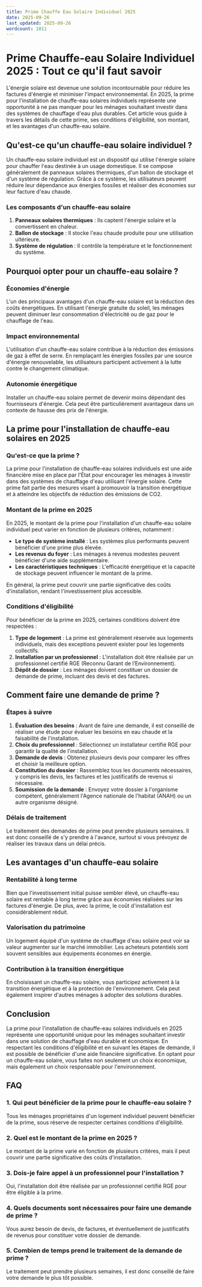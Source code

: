 ```yaml
---
title: Prime Chauffe Eau Solaire Individuel 2025
date: 2025-09-26
last_updated: 2025-09-26
wordcount: 1011
---
```


# Prime Chauffe-eau Solaire Individuel 2025 : Tout ce qu'il faut savoir

L'énergie solaire est devenue une solution incontournable pour réduire les factures d'énergie et minimiser l'impact environnemental. En 2025, la prime pour l'installation de chauffe-eau solaires individuels représente une opportunité à ne pas manquer pour les ménages souhaitant investir dans des systèmes de chauffage d'eau plus durables. Cet article vous guide à travers les détails de cette prime, ses conditions d'éligibilité, son montant, et les avantages d'un chauffe-eau solaire.

## Qu'est-ce qu'un chauffe-eau solaire individuel ?

Un chauffe-eau solaire individuel est un dispositif qui utilise l'énergie solaire pour chauffer l'eau destinée à un usage domestique. Il se compose généralement de panneaux solaires thermiques, d'un ballon de stockage et d'un système de régulation. Grâce à ce système, les utilisateurs peuvent réduire leur dépendance aux énergies fossiles et réaliser des économies sur leur facture d'eau chaude.

### Les composants d'un chauffe-eau solaire

1. **Panneaux solaires thermiques** : Ils captent l'énergie solaire et la convertissent en chaleur.
2. **Ballon de stockage** : Il stocke l'eau chaude produite pour une utilisation ultérieure.
3. **Système de régulation** : Il contrôle la température et le fonctionnement du système.

## Pourquoi opter pour un chauffe-eau solaire ?

### Économies d'énergie

L'un des principaux avantages d'un chauffe-eau solaire est la réduction des coûts énergétiques. En utilisant l'énergie gratuite du soleil, les ménages peuvent diminuer leur consommation d'électricité ou de gaz pour le chauffage de l'eau.

### Impact environnemental

L'utilisation d'un chauffe-eau solaire contribue à la réduction des émissions de gaz à effet de serre. En remplaçant les énergies fossiles par une source d'énergie renouvelable, les utilisateurs participent activement à la lutte contre le changement climatique.

### Autonomie énergétique

Installer un chauffe-eau solaire permet de devenir moins dépendant des fournisseurs d'énergie. Cela peut être particulièrement avantageux dans un contexte de hausse des prix de l'énergie.

## La prime pour l'installation de chauffe-eau solaires en 2025

### Qu'est-ce que la prime ?

La prime pour l'installation de chauffe-eau solaires individuels est une aide financière mise en place par l'État pour encourager les ménages à investir dans des systèmes de chauffage d'eau utilisant l'énergie solaire. Cette prime fait partie des mesures visant à promouvoir la transition énergétique et à atteindre les objectifs de réduction des émissions de CO2.

### Montant de la prime en 2025

En 2025, le montant de la prime pour l'installation d'un chauffe-eau solaire individuel peut varier en fonction de plusieurs critères, notamment :

- **Le type de système installé** : Les systèmes plus performants peuvent bénéficier d'une prime plus élevée.
- **Les revenus du foyer** : Les ménages à revenus modestes peuvent bénéficier d'une aide supplémentaire.
- **Les caractéristiques techniques** : L'efficacité énergétique et la capacité de stockage peuvent influencer le montant de la prime.

En général, la prime peut couvrir une partie significative des coûts d'installation, rendant l'investissement plus accessible.

### Conditions d'éligibilité

Pour bénéficier de la prime en 2025, certaines conditions doivent être respectées :

1. **Type de logement** : La prime est généralement réservée aux logements individuels, mais des exceptions peuvent exister pour les logements collectifs.
2. **Installation par un professionnel** : L'installation doit être réalisée par un professionnel certifié RGE (Reconnu Garant de l’Environnement).
3. **Dépôt de dossier** : Les ménages doivent constituer un dossier de demande de prime, incluant des devis et des factures.

## Comment faire une demande de prime ?

### Étapes à suivre

1. **Évaluation des besoins** : Avant de faire une demande, il est conseillé de réaliser une étude pour évaluer les besoins en eau chaude et la faisabilité de l'installation.
2. **Choix du professionnel** : Sélectionnez un installateur certifié RGE pour garantir la qualité de l'installation.
3. **Demande de devis** : Obtenez plusieurs devis pour comparer les offres et choisir la meilleure option.
4. **Constitution du dossier** : Rassemblez tous les documents nécessaires, y compris les devis, les factures et les justificatifs de revenus si nécessaire.
5. **Soumission de la demande** : Envoyez votre dossier à l'organisme compétent, généralement l'Agence nationale de l'habitat (ANAH) ou un autre organisme désigné.

### Délais de traitement

Le traitement des demandes de prime peut prendre plusieurs semaines. Il est donc conseillé de s'y prendre à l'avance, surtout si vous prévoyez de réaliser les travaux dans un délai précis.

## Les avantages d'un chauffe-eau solaire

### Rentabilité à long terme

Bien que l'investissement initial puisse sembler élevé, un chauffe-eau solaire est rentable à long terme grâce aux économies réalisées sur les factures d'énergie. De plus, avec la prime, le coût d'installation est considérablement réduit.

### Valorisation du patrimoine

Un logement équipé d'un système de chauffage d'eau solaire peut voir sa valeur augmenter sur le marché immobilier. Les acheteurs potentiels sont souvent sensibles aux équipements économes en énergie.

### Contribution à la transition énergétique

En choisissant un chauffe-eau solaire, vous participez activement à la transition énergétique et à la protection de l'environnement. Cela peut également inspirer d'autres ménages à adopter des solutions durables.

## Conclusion

La prime pour l'installation de chauffe-eau solaires individuels en 2025 représente une opportunité unique pour les ménages souhaitant investir dans une solution de chauffage d'eau durable et économique. En respectant les conditions d'éligibilité et en suivant les étapes de demande, il est possible de bénéficier d'une aide financière significative. En optant pour un chauffe-eau solaire, vous faites non seulement un choix économique, mais également un choix responsable pour l'environnement.

## FAQ

### 1. Qui peut bénéficier de la prime pour le chauffe-eau solaire ?

Tous les ménages propriétaires d'un logement individuel peuvent bénéficier de la prime, sous réserve de respecter certaines conditions d'éligibilité.

### 2. Quel est le montant de la prime en 2025 ?

Le montant de la prime varie en fonction de plusieurs critères, mais il peut couvrir une partie significative des coûts d'installation.

### 3. Dois-je faire appel à un professionnel pour l'installation ?

Oui, l'installation doit être réalisée par un professionnel certifié RGE pour être éligible à la prime.

### 4. Quels documents sont nécessaires pour faire une demande de prime ?

Vous aurez besoin de devis, de factures, et éventuellement de justificatifs de revenus pour constituer votre dossier de demande.

### 5. Combien de temps prend le traitement de la demande de prime ?

Le traitement peut prendre plusieurs semaines, il est donc conseillé de faire votre demande le plus tôt possible.